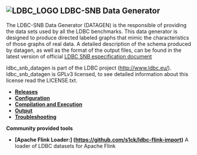 
![LDBC_LOGO](https://raw.github.com/wiki/ldbc/ldbc_socialnet_bm/images/ldbc-logo.png)
LDBC-SNB Data Generator
----------------------

The LDBC-SNB Data Generator (DATAGEN) is the responsible of providing the data sets used by all the LDBC benchmarks. This data generator is designed to produce directed labeled graphs that mimic the characteristics of those graphs of real data. A detailed description of the schema produced by datagen, as well as the format of the output files, can be found in the latest version of official [LDBC SNB especification document](https://github.com/ldbc/ldbc_snb_docs)


ldbc_snb_datagen is part of the LDBC project (http://www.ldbc.eu/).
ldbc_snb_datagen is GPLv3 licensed, to see detailed information about this license read the LICENSE.txt.

* **[Releases](https://github.com/ldbc-dev/ldbc_snb_datagen_0.2/releases)**
* **[Configuration](https://github.com/ldbc-dev/ldbc_snb_datagen_0.2/wiki/Configuration)**
* **[Compilation and Execution](https://github.com/ldbc-dev/ldbc_snb_datagen_0.2/wiki/Compilation_Execution)**
* **[Output](https://github.com/ldbc-dev/ldbc_snb_datagen_0.2/wiki/Data-Output)**
* **[Troubleshooting](https://github.com/ldbc-dev/ldbc_snb_datagen_0.2/wiki/Throubleshooting)**

**Community provided tools**

* **[Apache Flink Loader:] (https://github.com/s1ck/ldbc-flink-import)** A loader of LDBC datasets for Apache Flink
